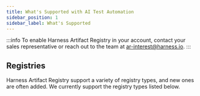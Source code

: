 ```yaml
---
title: What's Supported with AI Test Automation
sidebar_position: 1
sidebar_label: What's Supported
---
```


:::info 
To enable Harness Artifact Registry in your account, contact your sales representative or reach out to the team at [ar-interest@harness.io](mailto:support@harness.io).
:::

## Registries
Harness Artifact Registry support a variety of registry types, and new ones are often added. We currently support the registry types listed below. 
